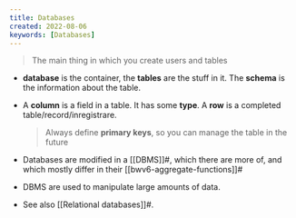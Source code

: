 ```yaml
---
title: Databases
created: 2022-08-06
keywords: [Databases]
---
```


> The main thing in which you create users and tables

- **database** is the container, the **tables** are the stuff in it. The **schema** is the information about the table.
- A **column** is a field in a table. It has some **type**. A **row** is a completed table/record/inregistrare.

  > Always define **primary keys**, so you can manage the table in the future

- Databases are modified in a [[DBMS]]#, which there are more of, and which mostly differ in their [[bwv6-aggregate-functions]]#
- DBMS are used to manipulate large amounts of data.
- See also [[Relational databases]]#.
